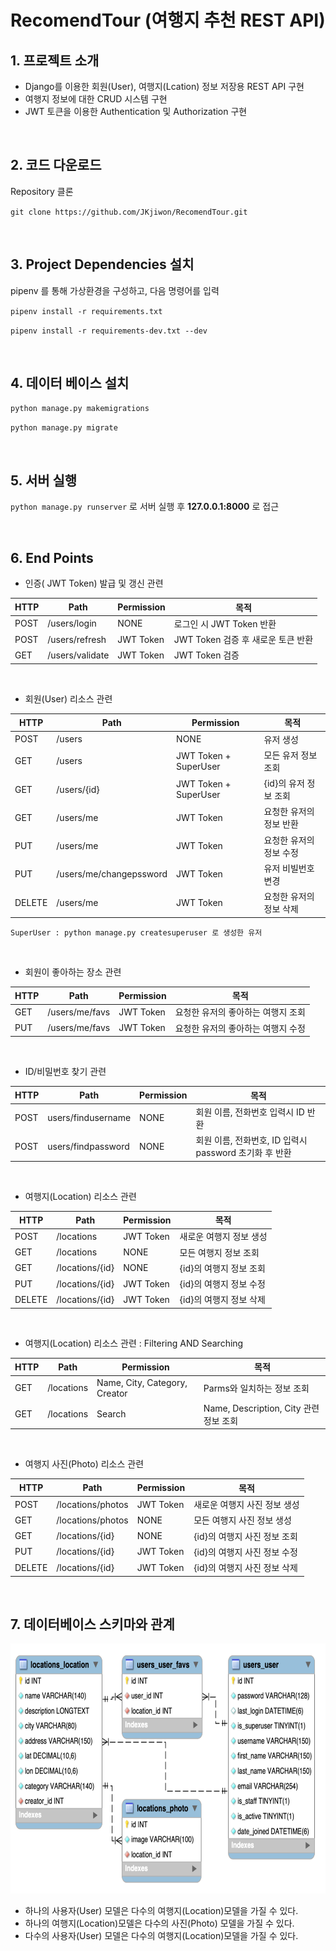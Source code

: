 # RecomendTour (여행지 추천 REST API)
## 1. 프로젝트 소개
* Django를 이용한 회원(User), 여행지(Lcation) 정보 저장용 REST API 구현
* 여행지 정보에 대한 CRUD 시스템 구현
* JWT 토큰을 이용한 Authentication 및 Authorization 구현

<br>

## 2. 코드 다운로드
Repository 클론

`git clone https://github.com/JKjiwon/RecomendTour.git`

<br>

## 3. Project Dependencies 설치

pipenv 를 통해 가상환경을 구성하고, 다음 명령어를 입력

`pipenv install -r requirements.txt`

`pipenv install -r requirements-dev.txt --dev`

<br>

## 4. 데이터 베이스 설치

`python manage.py makemigrations`

`python manage.py migrate`

<br>

## 5. 서버 실행
`python manage.py runserver` 로 서버 실행 후 **127.0.0.1:8000** 로 접근

<br>

## 6. End Points
* 인증( JWT Token) 발급 및 갱신 관련

|HTTP|Path|Permission|목적|
|---|---|---|---|
|POST|/users/login|NONE|로그인 시  JWT Token 반환|
|POST|/users/refresh|JWT Token|JWT Token 검증 후 새로운 토큰 반환|
|GET|/users/validate|JWT Token|JWT Token 검증|

<br>

* 회원(User) 리소스 관련

|HTTP|Path|Permission|목적|
|---|---|---|---|
|POST|/users|NONE|유저 생성|
|GET|/users|JWT Token + SuperUser|모든 유저 정보 조회|
|GET|/users/{id}|JWT Token + SuperUser|{id}의 유저 정보 조회|
|GET|/users/me|JWT Token|요청한 유저의 정보 반환|
|PUT|/users/me|JWT Token|요청한 유저의 정보 수정|
|PUT|/users/me/changepssword|JWT Token|유저 비빌번호 변경
|DELETE|/users/me|JWT Token|요청한 유저의 정보 삭제|

`SuperUser : python manage.py createsuperuser 로 생성한 유저`

<br>

* 회원이 좋아하는 장소 관련

|HTTP|Path|Permission|목적|
|---|---|---|---|
|GET|/users/me/favs|JWT Token|요청한 유저의 좋아하는 여행지 조회|
|PUT|/users/me/favs|JWT Token|요청한 유저의 좋아하는 여행지 수정|

<br>

* ID/비밀번호 찾기 관련

|HTTP|Path|Permission|목적|
|---|---|---|---|
|POST|users/findusername|NONE|회원 이름, 전화번호 입력시 ID 반환|
|POST|users/findpassword|NONE|회원 이름, 전화번호, ID 입력시 password 초기화 후 반환|

<br>

* 여행지(Location) 리소스 관련

|HTTP|Path|Permission|목적|
|---|---|---|---|
|POST|/locations|JWT Token|새로운 여행지 정보 생성|
|GET|/locations|NONE|모든 여행지 정보 조회|
|GET|/locations/{id}|NONE|{id}의 여행지 정보 조회|
|PUT|/locations/{id}|JWT Token|{id}의 여행지 정보 수정|
|DELETE|/locations/{id}|JWT Token|{id}의 여행지 정보 삭제|

<br>

* 여행지(Location) 리소스 관련 : Filtering AND Searching

|HTTP|Path|Permission|목적|
|---|---|---|---|
|GET|/locations|Name, City, Category, Creator|Parms와 일치하는 정보 조회|
|GET|/locations|Search|Name, Description, City 관련 정보 조회|

<br>

* 여행지 사진(Photo) 리소스 관련

|HTTP|Path|Permission|목적|
|---|---|---|---|
|POST|/locations/photos|JWT Token|새로운 여행지 사진 정보 생성|
|GET|/locations/photos|NONE|모든 여행지 사진 정보 생성|
|GET|/locations/{id}|NONE|{id}의 여행지 사진 정보 조회|
|PUT|/locations/{id}|JWT Token|{id}의 여행지 사진 정보 수정|
|DELETE|/locations/{id}|JWT Token|{id}의 여행지 사진 정보 삭제|

<br>

## 7. 데이터베이스 스키마와 관계

<img src="database_schema.png" height="400">

* 하나의 사용자(User) 모델은 다수의 여행지(Location)모델을 가질 수 있다.
* 하나의 여행지(Location)모델은 다수의 사진(Photo) 모델을 가질 수 있다.
* 다수의 사용자(User) 모델은 다수의 여행지(Location)모델을 가질 수 있다.


